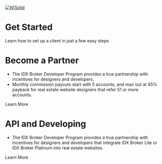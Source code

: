 
[![N|Solid](https://developers.idxbroker.com/wp-content/uploads/revslider/api/apihero.jpg)]()

# Get Started

  Learn how to set up a client in just a few easy steps


# Become a Partner

  - The IDX Broker Developer Program provides a true partnership with incentives for designers and developers.
  - Monthly commission payouts start with 5 accounts, and max out at 45% payback for real estate website designers that refer 51 or more accounts.

Learn More

# API and Developing

  - The IDX Broker Developer Program provides a true partnership with incentives for designers and developers that integrate IDX Broker Lite or IDX Broker Platinum into real estate websites.

Learn More

